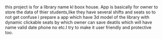 this project is for a library name kl boox house. App is basically for owner to store the data of thier students,like they have several shifts and seats so to not get confuse i prepare a app which have 3d model of the library with dynamic clickable seats by which owner can save deatils which will have name valid date phone no etc.I try to make it user friendly and protective too.   
